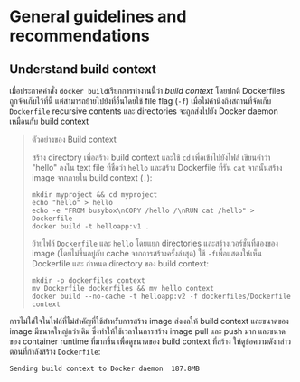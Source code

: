# General guidelines and recommendations

## Understand build context

เมื่อประกาศคำสั่ง `docker build`เรียกการทำงานนี้ว่า _build context_ โดยปกติ Dockerfiles ถูกจัดเก็บไว้ที่นี้ แต่สามารถย้ายไปยังที่อื่นโดยใช้ file flag (`-f`) เมื่อไม่คำนึงถึงสถานที่จัดเก็บ `Dockerfile` recursive contents และ directories จะถูกส่งไปยัง Docker daemon เหมือนกับ build context

> ตัวอย่างของ Build context
>
> สร้าง directory เพื่อสร้าง build context และใช้ `cd` เพื่อเข้าไปยังไฟล์ เขียนคำว่า "hello" ลงใน text file ที่ชื่อว่า `hello` และสร้าง Dockerfile ที่รัน `cat` จากนั้นสร้าง image จากภายใน build context (`.`):
>
> ```shell
> mkdir myproject && cd myproject
> echo "hello" > hello
> echo -e "FROM busybox\nCOPY /hello /\nRUN cat /hello" > Dockerfile
> docker build -t helloapp:v1 .
> ```
>
> ย้ายไฟล์ `Dockerfile` และ `hello` โดยแยก directories และสร้างเวอร์ชั่นที่สองของ image (โดยไม่ขึ้นอยู่กับ cache จากการสร้างครั้งล่าสุด) ใช้ `-f`เพื่อแสดงให้เห็น Dockerfile และ กำหนด directory ของ build context:
>
> ```shell
> mkdir -p dockerfiles context
> mv Dockerfile dockerfiles && mv hello context
> docker build --no-cache -t helloapp:v2 -f dockerfiles/Dockerfile context
> ```

การไม่ใส่ใจในไฟล์ที่ไม่สำคัญที่ใช้สำหรับการสร้าง image ส่งผลให้ build context และขนาดของ image มีขนาดใหญ่กว่าเดิม ซึ่งทำให้ใช้เวลาในการสร้าง image pull และ push มาก และขนาดของ container runtime ที่มากขึ้น เพื่อดูขนาดของ build context ที่สร้าง ให้ดูข้อความดังกล่าวตอนที่กำลังสร้าง `Dockerfile`:

```none
Sending build context to Docker daemon  187.8MB
```
